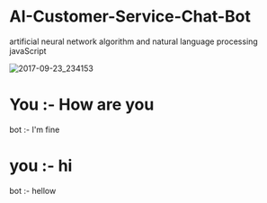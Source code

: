 # AI-Customer-Service-Chat-Bot
artificial neural network algorithm and natural language processing
javaScript


![2017-09-23_234153](https://user-images.githubusercontent.com/29691370/30782905-dfd7eb98-a157-11e7-9750-9db3cd0f71d3.jpg)


You :- How are you
=
bot :- I'm fine

you :- hi
=
bot :- hellow

